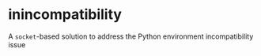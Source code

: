 # inincompatibility

A `socket`-based solution to address the Python environment incompatibility issue

